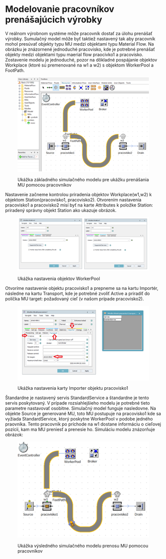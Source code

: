 # Modelovanie pracovníkov prenášajúcich výrobky

V reálnom výrobnom systéme môže pracovník dostať za úlohu prenášať výrobky. Sumulačný model môže byť taktiež nastavený tak aby pracovník mohol presúvať objekty typu MU medzi objektami typu Material Flow. Na obrázku je znázornené jednoduché pracovisko, kde je potrebné prenášať objekty medzi objektami typu maerial flow praocivko1 a pracovisko. Zostavenie modelu je jednoduché, pozor na dôkladné pospájanie objektov Workplace (ktoré sú premenované na w1 a w2) s objektom WorkerPool a FootPath.

<figure><img src="../.gitbook/assets/prenasanie_workrom.png" alt=""><figcaption><p>Ukážka základného simulačného modelu pre ukážku prenášania MU pomocou pracovníkov</p></figcaption></figure>

Nastavenie začneme kontrolou priradenia objektov Workplace(w1,w2) k objektom Station(pracovisko1, pracovisko2). Otvorením nastavenia pracovisko1 a pracovisko2 misí byť na karte Attributes k položke Station: priradený správny objekt Station ako ukazuje obrázok.

<figure><img src="../.gitbook/assets/objekty_workerpool.png" alt=""><figcaption><p>Ukážka nastavenia objektov WorkerPool</p></figcaption></figure>

Otvoríme nastavenie objektu pracovisko1 a prepneme sa na kartu Importér, následne na kartu Transport, kde je potrebné zvoliť Active a priradiť do políčka MU target: požadovaný cieľ (v našom prípade pracovisko2).

<figure><img src="../.gitbook/assets/karta_importer.png" alt=""><figcaption><p>Ukážka nastavenia karty Importer objektu pracovisko1</p></figcaption></figure>

Štandardne je nastavený servis StandardService a štandardne je tento servis poskytovaný. V prípade rozsiahlejšieho modelu je potrebné tieto parametre nastavovať osobitne. Simulačný model funguje nasledovne. Na objekte Source je generované MU, toto MU postupuje na pracovisko1 kde sa vyžiada StandardService, ktorý poskytne WorkerPool v podobe jedného praovníka. Tento pracovník po príchode na w1 dostane informáciu o cieľovej pozícii, kam ma MU preniesť a prenesie ho. Simuláciu modelu znázorňuje obrázok:

<figure><img src="../.gitbook/assets/prenos_MU_pracovnikmi.png" alt=""><figcaption><p>Ukážka výsledného simulačného modelu prenosu MU pomocou pracovníkov</p></figcaption></figure>
